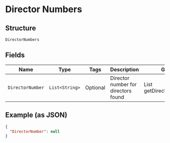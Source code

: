 
# Director Numbers

## Structure

`DirectorNumbers`

## Fields

| Name | Type | Tags | Description | Getter | Setter |
|  --- | --- | --- | --- | --- | --- |
| `DirectorNumber` | `List<String>` | Optional | Director number for directors found | List<String> getDirectorNumber() | setDirectorNumber(List<String> directorNumber) |

## Example (as JSON)

```json
{
  "DirectorNumber": null
}
```

